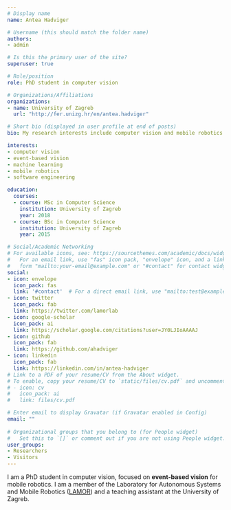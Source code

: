 ```yaml
---
# Display name
name: Antea Hadviger

# Username (this should match the folder name)
authors:
- admin

# Is this the primary user of the site?
superuser: true

# Role/position
role: PhD student in computer vision

# Organizations/Affiliations
organizations:
- name: University of Zagreb
  url: "http://fer.unizg.hr/en/antea.hadviger"

# Short bio (displayed in user profile at end of posts)
bio: My research interests include computer vision and mobile robotics.

interests:
- computer vision
- event-based vision
- machine learning
- mobile robotics
- software engineering

education:
  courses:
  - course: MSc in Computer Science
    institution: University of Zagreb
    year: 2018
  - course: BSc in Computer Science
    institution: University of Zagreb
    year: 2015

# Social/Academic Networking
# For available icons, see: https://sourcethemes.com/academic/docs/widgets/#icons
#   For an email link, use "fas" icon pack, "envelope" icon, and a link in the
#   form "mailto:your-email@example.com" or "#contact" for contact widget.
social:
- icon: envelope
  icon_pack: fas
  link: '#contact'  # For a direct email link, use "mailto:test@example.org".
- icon: twitter
  icon_pack: fab
  link: https://twitter.com/lamorlab
- icon: google-scholar
  icon_pack: ai
  link: https://scholar.google.com/citations?user=JY0LJIoAAAAJ
- icon: github
  icon_pack: fab
  link: https://github.com/ahadviger
- icon: linkedin
  icon_pack: fab
  link: https://linkedin.com/in/antea-hadviger
# Link to a PDF of your resume/CV from the About widget.
# To enable, copy your resume/CV to `static/files/cv.pdf` and uncomment the lines below.  
# - icon: cv
#   icon_pack: ai
#   link: files/cv.pdf

# Enter email to display Gravatar (if Gravatar enabled in Config)
email: ""
  
# Organizational groups that you belong to (for People widget)
#   Set this to `[]` or comment out if you are not using People widget.  
user_groups:
- Researchers
- Visitors
---
```


I am a PhD student in computer vision, focused on <b>event-based vision</b> for mobile robotics. I am a member of the Laboratory for Autonomous Systems and Mobile Robotics (<a href="http://lamor.fer.hr">LAMOR</a>) and a teaching assistant at the University of Zagreb.

